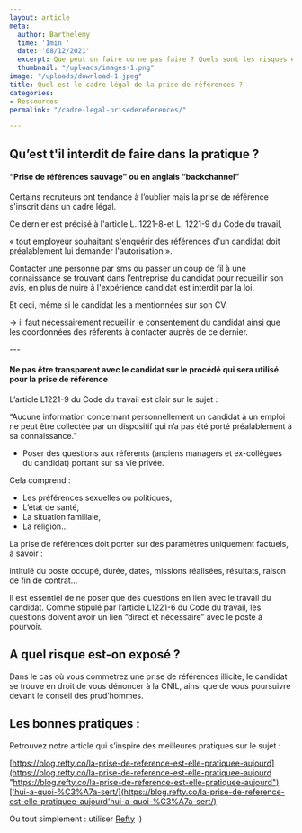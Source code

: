 ```yaml
---
layout: article
meta:
  author: Barthelemy
  time: '1min '
  date: '08/12/2021'
  excerpt: Que peut on faire ou ne pas faire ? Quels sont les risques encourus ?
  thumbnail: "/uploads/images-1.png"
image: "/uploads/download-1.jpeg"
title: Quel est le cadre légal de la prise de références ?
categories:
- Ressources
permalink: "/cadre-legal-prisedereferences/"

---
```

## Qu’est t'il interdit de faire dans la pratique ?

#### “Prise de références sauvage" ou en anglais “backchannel”

Certains recruteurs ont tendance à l’oublier mais la prise de référence s'inscrit dans un cadre légal.

Ce dernier est précisé à l'article L. 1221-8-et L. 1221-9 du Code du travail,

« tout employeur souhaitant s'enquérir des références d'un candidat doit préalablement lui demander l'autorisation ».

Contacter une personne par sms ou passer un coup de fil à une connaissance se trouvant dans l’entreprise du candidat pour recueillir son avis, en plus de nuire à l'expérience candidat est interdit par la loi.

Et ceci, même si le candidat les a mentionnées sur son CV.

→ il faut nécessairement recueillir le consentement du candidat ainsi que les coordonnées des référents à contacter auprès de ce dernier.

\---

#### Ne pas être transparent avec le candidat sur le procédé qui sera utilisé pour la prise de référence

L’article L1221-9 du Code du travail est clair sur le sujet :

“Aucune information concernant personnellement un candidat à un emploi ne peut être collectée par un dispositif qui n’a pas été porté préalablement à sa connaissance.”

* Poser des questions aux référents (anciens managers et ex-collègues du candidat) portant sur sa vie privée.

Cela comprend :

* Les préférences sexuelles ou politiques,
* L’état de santé,
* La situation familiale,
* La religion...

La prise de références doit porter sur des paramètres uniquement factuels, à savoir :

intitulé du poste occupé, durée, dates, missions réalisées, résultats, raison de fin de contrat...

Il est essentiel de ne poser que des questions en lien avec le travail du candidat. Comme stipulé par l’article L1221-6 du Code du travail, les questions doivent avoir un lien “direct et nécessaire” avec le poste à pourvoir.

## **A quel risque est-on exposé ?**

Dans le cas où vous commetrez une prise de références illicite, le candidat se trouve en droit de vous dénoncer à la CNIL, ainsi que de vous poursuivre devant le conseil des prud’hommes.

## **Les bonnes pratiques :**

Retrouvez notre article qui s’inspire des meilleures pratiques sur le sujet :

[https://blog.refty.co/la-prise-de-reference-est-elle-pratiquee-aujourd](https://blog.refty.co/la-prise-de-reference-est-elle-pratiquee-aujourd "https://blog.refty.co/la-prise-de-reference-est-elle-pratiquee-aujourd")['hui-a-quoi-%C3%A7a-sert/](https://blog.refty.co/la-prise-de-reference-est-elle-pratiquee-aujourd'hui-a-quoi-%C3%A7a-sert/)

Ou tout simplement : utiliser [Refty](http://refty.co) :)